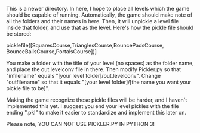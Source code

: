 This is a newer directory.  In here, I hope to place all levels which
the game should be capable of running. Automatically, the game should
make note of all the folders and their names in here.  Then, it will
unpickle a level file inside that folder, and use that as the level.
Here's how the pickle file should be stored:

picklefile([SquaresCourse,TrianglesCourse,BouncePadsCourse, \
            BounceBallsCourse,PortalsCourse])]

You make a folder with the title of your level (no spaces) as the folder
name, and place the out.levelconv file in there.  Then modify Pickler.py
so that "infilename" equals "[your level folder]/out.levelconv".  Change
"outfilename" so that it equals "[your level folder]/[the name you want
your pickle file to be]".

Making the game recognize these pickle files will be harder, and I
haven't implemented this yet. I suggest you end your level pickles
with the file ending ".pkl" to make it easier to standardize and
implement this later on.

Please note, YOU CAN NOT USE PICKLER.PY IN PYTHON 3!
